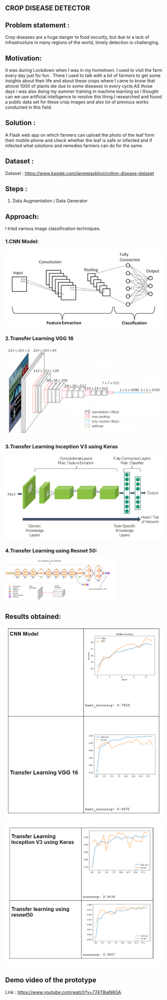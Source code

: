 ## CROP DISEASE DETECTOR 

## Problem statement :
Crop diseases are a huge danger to food security, but due to a lack of infrastructure in many regions of the world, timely detection is challenging.

## Motivation:
It was during Lockdown when I was in my hometown. I used to visit the farm every day just for fun . There I used to talk with a lot of farmers to get some insights about their life and about these crops where I came to know that almost 1000 of plants die due to some diseases in every cycle.AS those days i was also doing my summer training in machine learning so i thought can we use artificial intelligence to resolve this thing.I researched and found a public data set for these crop images and also lot of previous works conducted in this field.

## Solution :
A Flask web app on which farmers can upload the photo of the leaf form their mobile phone and check whether the leaf is safe or infected and if infected what solutions and remedies farmers can do for the same.

## Dataset :

Dataset : https://www.kaggle.com/janmejaybhoi/cotton-disease-dataset
## Steps :
1) Data Augmentation / Data Generator 
## Approach:
I tried various image classification techniques.
### 1.CNN Model:
![img](https://github.com/Apoorv070/Crop_Disease_Detector/blob/main/download.png)
### 2.Transfer Learning VGG 16 
![img](https://github.com/Apoorv070/Crop_Disease_Detector/blob/main/download2.png)
### 3.Transfer Learning Inception V3 using Keras
![img](https://github.com/Apoorv070/Crop_Disease_Detector/blob/main/img3.png)
### 4.Transfer Learning using Resnet 50:
![img](https://github.com/Apoorv070/Crop_Disease_Detector/blob/main/image4.png)
## Results obtained:
![img](https://github.com/Apoorv070/Crop_Disease_Detector/blob/main/result1.PNG)
![img](https://github.com/Apoorv070/Crop_Disease_Detector/blob/main/result2.PNG)
## Demo video of the prototype
Link : https://www.youtube.com/watch?v=774T8iaN8GA



